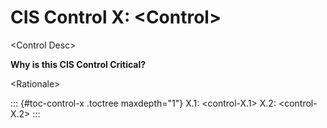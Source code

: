 # CIS Control X: \<Control\>

\<Control Desc\>

**Why is this CIS Control Critical?**

\<Rationale\>

::: {#toc-control-x .toctree maxdepth="1"}
X.1: \<control-X.1\> X.2: \<control-X.2\>
:::
